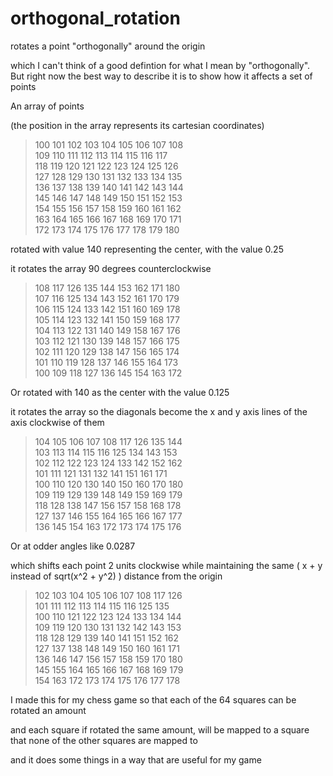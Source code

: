 # orthogonal_rotation


rotates a point "orthogonally" around the origin


which I can't think of a good defintion for what I mean by "orthogonally".
But right now the best way to describe it is to show how it affects a set of points


An array of points

(the position in the array represents its cartesian coordinates)

> 100  101  102  103  104  105  106  107  108 <br/>
> 109  110  111  112  113  114  115  116  117 <br/>
> 118  119  120  121  122  123  124  125  126 <br/>
> 127  128  129  130  131  132  133  134  135 <br/>
> 136  137  138  139  140  141  142  143  144 <br/>
> 145  146  147  148  149  150  151  152  153 <br/>
> 154  155  156  157  158  159  160  161  162 <br/>
> 163  164  165  166  167  168  169  170  171 <br/>
> 172  173  174  175  176  177  178  179  180 <br/>


rotated with value 140 representing the center, with the value 0.25

it rotates the array 90 degrees counterclockwise

> 108  117  126  135  144  153  162  171  180 <br/>
> 107  116  125  134  143  152  161  170  179 <br/>
> 106  115  124  133  142  151  160  169  178 <br/>
> 105  114  123  132  141  150  159  168  177 <br/>
> 104  113  122  131  140  149  158  167  176 <br/>
> 103  112  121  130  139  148  157  166  175 <br/>
> 102  111  120  129  138  147  156  165  174 <br/>
> 101  110  119  128  137  146  155  164  173 <br/>
> 100  109  118  127  136  145  154  163  172 <br/>



Or rotated with 140 as the center with the value 0.125

it rotates the array so the diagonals become the x and y axis lines of the axis clockwise of them

> 104  105  106  107  108  117  126  135  144 <br/>
> 103  113  114  115  116  125  134  143  153 <br/>
> 102  112  122  123  124  133  142  152  162 <br/>
> 101  111  121  131  132  141  151  161  171 <br/>
> 100  110  120  130  140  150  160  170  180 <br/>
> 109  119  129  139  148  149  159  169  179 <br/>
> 118  128  138  147  156  157  158  168  178 <br/>
> 127  137  146  155  164  165  166  167  177 <br/>
> 136  145  154  163  172  173  174  175  176 <br/>


Or at odder angles like 0.0287

which shifts each point 2 units clockwise while maintaining the same ( x + y instead of sqrt(x^2 + y^2) ) distance from the origin

> 102  103  104  105  106  107  108  117  126 <br/>
> 101  111  112  113  114  115  116  125  135 <br/>
> 100  110  121  122  123  124  133  134  144 <br/>
> 109  119  120  130  131  132  142  143  153 <br/>
> 118  128  129  139  140  141  151  152  162 <br/>
> 127  137  138  148  149  150  160  161  171 <br/>
> 136  146  147  156  157  158  159  170  180 <br/>
> 145  155  164  165  166  167  168  169  179 <br/>
> 154  163  172  173  174  175  176  177  178 <br/>



I made this for my chess game so that each of the 64 squares can be rotated an amount

and each square if rotated the same amount, will be mapped to a square that none of the other squares are mapped to


and it does some things in a way that are useful for my game
